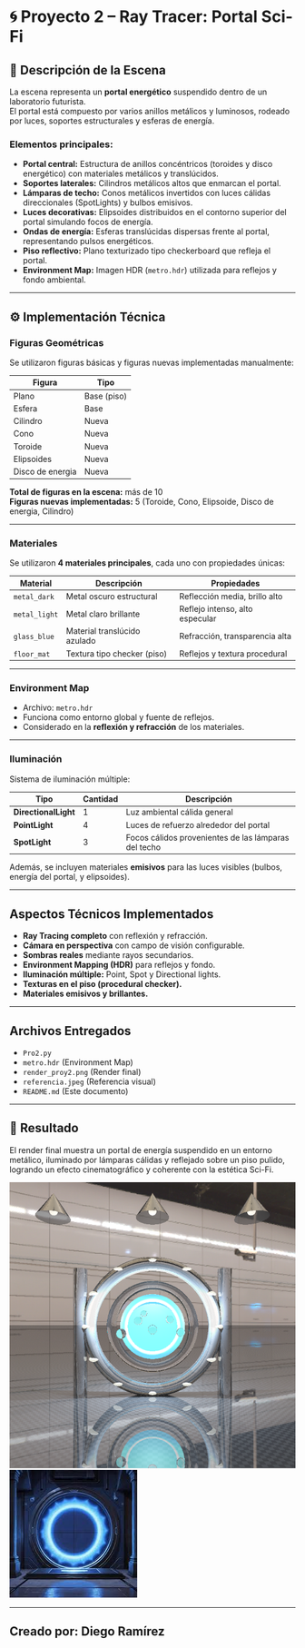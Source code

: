 # 🌀 Proyecto 2 – Ray Tracer: Portal Sci-Fi

## 🧩 Descripción de la Escena

La escena representa un **portal energético** suspendido dentro de un laboratorio futurista.  
El portal está compuesto por varios anillos metálicos y luminosos, rodeado por luces, soportes estructurales y esferas de energía.

### Elementos principales:
- **Portal central:** Estructura de anillos concéntricos (toroides y disco energético) con materiales metálicos y translúcidos.
- **Soportes laterales:** Cilindros metálicos altos que enmarcan el portal.
- **Lámparas de techo:** Conos metálicos invertidos con luces cálidas direccionales (SpotLights) y bulbos emisivos.
- **Luces decorativas:** Elipsoides distribuidos en el contorno superior del portal simulando focos de energía.
- **Ondas de energía:** Esferas translúcidas dispersas frente al portal, representando pulsos energéticos.
- **Piso reflectivo:** Plano texturizado tipo checkerboard que refleja el portal.
- **Environment Map:** Imagen HDR (`metro.hdr`) utilizada para reflejos y fondo ambiental.

---

## ⚙️ Implementación Técnica

### Figuras Geométricas
Se utilizaron figuras básicas y figuras nuevas implementadas manualmente:

| Figura | Tipo |
|--------|------|
| Plano | Base (piso)
| Esfera | Base |
| Cilindro | Nueva |
| Cono | Nueva | 
| Toroide | Nueva |
| Elipsoides | Nueva |
| Disco de energia | Nueva |
 **Total de figuras en la escena:** más de 10  
 **Figuras nuevas implementadas:** 5 (Toroide, Cono, Elipsoide, Disco de energia, Cilindro)

---

### Materiales
Se utilizaron **4 materiales principales**, cada uno con propiedades únicas:

| Material | Descripción | Propiedades |
|-----------|--------------|--------------|
| `metal_dark` | Metal oscuro estructural | Reflección media, brillo alto |
| `metal_light` | Metal claro brillante | Reflejo intenso, alto especular |
| `glass_blue` | Material translúcido azulado | Refracción, transparencia alta |
| `floor_mat` | Textura tipo checker (piso) | Reflejos y textura procedural |

---

### Environment Map
- Archivo: `metro.hdr`  
- Funciona como entorno global y fuente de reflejos.  
- Considerado en la **reflexión y refracción** de los materiales.  

---

### Iluminación
Sistema de iluminación múltiple:

| Tipo | Cantidad | Descripción |
|------|-----------|-------------|
| **DirectionalLight** | 1 | Luz ambiental cálida general |
| **PointLight** | 4 | Luces de refuerzo alrededor del portal |
| **SpotLight** | 3 | Focos cálidos provenientes de las lámparas del techo |

 Además, se incluyen materiales **emisivos** para las luces visibles (bulbos, energía del portal, y elipsoides).

---

## Aspectos Técnicos Implementados
- **Ray Tracing completo** con reflexión y refracción.  
- **Cámara en perspectiva** con campo de visión configurable.  
- **Sombras reales** mediante rayos secundarios.  
- **Environment Mapping (HDR)** para reflejos y fondo.  
- **Iluminación múltiple:** Point, Spot y Directional lights.  
- **Texturas en el piso (procedural checker).**  
- **Materiales emisivos y brillantes.**

---

## Archivos Entregados
- `Pro2.py`  
- `metro.hdr` (Environment Map)  
- `render_proy2.png` (Render final)  
- `referencia.jpeg` (Referencia visual)  
- `README.md` (Este documento)

---

## 📸 Resultado
El render final muestra un portal de energía suspendido en un entorno metálico, iluminado por lámparas cálidas y reflejado sobre un piso pulido, logrando un efecto cinematográfico y coherente con la estética Sci-Fi.

![Render final](render_proy2.png)
![Imagen de referencia](referencia.jpeg)

---

## Creado por: Diego Ramírez

